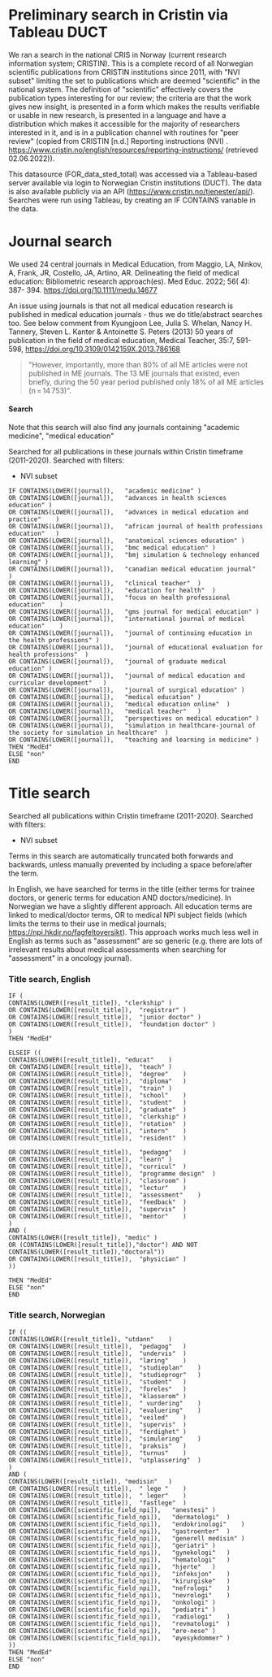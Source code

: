 # Preliminary search in Cristin via Tableau DUCT

We ran a search in the national CRIS in Norway (current research information system; CRISTIN). This is a complete record of all Norwegian scientific publications from CRISTIN institutions since 2011, with "NVI subset" limiting the set to publications which are deemed "scientific" in the national system. The definition of "scientific" effectively covers the publication types interesting for our review; the criteria are that the work gives new insight, is presented in a form which makes the results verifiable or usable in new research, is presented in a language and have a distribution which makes it accessible for the majority of researchers interested in it, and is in a publication channel with routines for "peer review" (copied from CRISTIN [n.d.] Reporting instructions (NVI) . https://www.cristin.no/english/resources/reporting-instructions/ (retrieved 02.06.2022)). 

This datasource (FOR_data_sted_total) was accessed via a Tableau-based server available via login to Norwegian Cristin institutions (DUCT). The data is also available publicly via an API (https://www.cristin.no/tjenester/api/). Searches were run using Tableau, by creating an IF CONTAINS variable in the data.

# Journal search
We used 24 central journals in Medical Education, from  Maggio, LA, Ninkov, A, Frank, JR, Costello, JA, Artino, AR. Delineating the field of medical education: Bibliometric research approach(es). Med Educ. 2022; 56( 4): 387- 394. https://doi.org/10.1111/medu.14677 

An issue using journals is that not all medical education research is published in medical education journals - thus we do title/abstract searches too. 
See below comment from  Kyungjoon Lee, Julia S. Whelan, Nancy H. Tannery, Steven L. Kanter & Antoinette S. Peters (2013) 50 years of publication in the field of medical education, Medical Teacher, 35:7, 591-598, https://doi.org/10.3109/0142159X.2013.786168 
> "However, importantly, more than 80% of all ME articles were not published in ME journals. The 13 ME journals that existed, even briefly, during the 50 year period published only 18% of all ME articles (n = 14 753)".

#### Search
Note that this search will also find any journals containing "academic medicine", "medical education"

Searched for all publications in these journals within Cristin timeframe (2011-2020). Searched with filters:
* NVI subset

```
IF CONTAINS(LOWER([journal]),	"academic medicine"	)
OR CONTAINS(LOWER([journal]),	"advances in health sciences education"	)
OR CONTAINS(LOWER([journal]),	"advances in medical education and practice"	)
OR CONTAINS(LOWER([journal]),	"african journal of health professions education"	)
OR CONTAINS(LOWER([journal]),	"anatomical sciences education"	)
OR CONTAINS(LOWER([journal]),	"bmc medical education"	)
OR CONTAINS(LOWER([journal]),	"bmj simulation & technology enhanced learning"	)
OR CONTAINS(LOWER([journal]),	"canadian medical education journal"	)
OR CONTAINS(LOWER([journal]),	"clinical teacher"	)
OR CONTAINS(LOWER([journal]),	"education for health"	)
OR CONTAINS(LOWER([journal]),	"focus on health professional education"	)
OR CONTAINS(LOWER([journal]),	"gms journal for medical education"	)
OR CONTAINS(LOWER([journal]),	"international journal of medical education"	)
OR CONTAINS(LOWER([journal]),	"journal of continuing education in the health professions"	)
OR CONTAINS(LOWER([journal]),	"journal of educational evaluation for health professions"	)
OR CONTAINS(LOWER([journal]),	"journal of graduate medical education"	)
OR CONTAINS(LOWER([journal]),	"journal of medical education and curricular development"	)
OR CONTAINS(LOWER([journal]),	"journal of surgical education"	)
OR CONTAINS(LOWER([journal]),	"medical education"	)
OR CONTAINS(LOWER([journal]),	"medical education online"	)
OR CONTAINS(LOWER([journal]),	"medical teacher"	)
OR CONTAINS(LOWER([journal]),	"perspectives on medical education"	)
OR CONTAINS(LOWER([journal]),	"simulation in healthcare-journal of the society for simulation in healthcare"	)
OR CONTAINS(LOWER([journal]),	"teaching and learning in medicine"	)
THEN "MedEd"
ELSE "non"
END
```

# Title search
Searched all publications within Cristin timeframe (2011-2020). Searched with filters:
* NVI subset

Terms in this search are automatically truncated both forwards and backwards, unless manually prevented by including a space before/after the term. 

In English, we have searched for terms in the title (either terms for trainee doctors, or generic terms for education AND doctors/medicine).
In Norwegian we have a slightly different approach. All education terms are linked to medical/doctor terms, OR to medical NPI subject fields (which limits the terms to their use in medical journals; https://npi.hkdir.no/fagfeltoversikt). This approach works much less well in English as terms such as "assessment" are so generic (e.g. there are lots of irrelevant results about medical assessments when searching for "assessment" in a oncology journal). 

### Title search, English

```
IF (
CONTAINS(LOWER([result_title]),	"clerkship"	)
OR CONTAINS(LOWER([result_title]),	"registrar"	)
OR CONTAINS(LOWER([result_title]),	"junior doctor"	)
OR CONTAINS(LOWER([result_title]),	"foundation doctor"	)
)
THEN "MedEd"

ELSEIF ((
CONTAINS(LOWER([result_title]),	"educat"	)
OR CONTAINS(LOWER([result_title]),	"teach"	)
OR CONTAINS(LOWER([result_title]),	"degree"	)
OR CONTAINS(LOWER([result_title]),	"diploma"	)
OR CONTAINS(LOWER([result_title]),	"train"	)
OR CONTAINS(LOWER([result_title]),	"school"	)
OR CONTAINS(LOWER([result_title]),	"student"	)
OR CONTAINS(LOWER([result_title]),	"graduate"	)
OR CONTAINS(LOWER([result_title]),	"clerkship"	)
OR CONTAINS(LOWER([result_title]),	"rotation"	)
OR CONTAINS(LOWER([result_title]),	"intern"	)
OR CONTAINS(LOWER([result_title]),	"resident"	)

OR CONTAINS(LOWER([result_title]),	"pedagog"	) 
OR CONTAINS(LOWER([result_title]),	"learn"	)
OR CONTAINS(LOWER([result_title]),	"curricul"	) 
OR CONTAINS(LOWER([result_title]),	"programme design"	) 
OR CONTAINS(LOWER([result_title]),	"classroom"	) 
OR CONTAINS(LOWER([result_title]),	"lectur"	) 
OR CONTAINS(LOWER([result_title]),	"assessment"	) 
OR CONTAINS(LOWER([result_title]),	"feedback"	) 
OR CONTAINS(LOWER([result_title]),	"supervis"	)
OR CONTAINS(LOWER([result_title]),	"mentor"	) 
)
AND (		
CONTAINS(LOWER([result_title]),	"medic"	)
OR (CONTAINS(LOWER([result_title]),"doctor") AND NOT CONTAINS(LOWER([result_title]),"doctoral"))	
OR CONTAINS(LOWER([result_title]),	"physician"	)
))

THEN "MedEd"
ELSE "non"
END
```

### Title search, Norwegian

``` 
IF ((
CONTAINS(LOWER([result_title]),	"utdann"	)
OR CONTAINS(LOWER([result_title]),	"pedagog"	)
OR CONTAINS(LOWER([result_title]),	"undervis"	)
OR CONTAINS(LOWER([result_title]),	"læring"	)
OR CONTAINS(LOWER([result_title]),	"studieplan"	)
OR CONTAINS(LOWER([result_title]),	"studieprogr"	)
OR CONTAINS(LOWER([result_title]),	"student"	)
OR CONTAINS(LOWER([result_title]),	"foreles"	)
OR CONTAINS(LOWER([result_title]),	"klasserom"	)
OR CONTAINS(LOWER([result_title]),	" vurdering"	)
OR CONTAINS(LOWER([result_title]),	"evaluering"	)
OR CONTAINS(LOWER([result_title]),	"veiled"	)
OR CONTAINS(LOWER([result_title]),	"supervis"	) 
OR CONTAINS(LOWER([result_title]),	"ferdighet"	) 
OR CONTAINS(LOWER([result_title]),	"simulering"	)
OR CONTAINS(LOWER([result_title]),	"praksis"	) 
OR CONTAINS(LOWER([result_title]),	"turnus"	) 
OR CONTAINS(LOWER([result_title]),	"utplassering"	) 
)
AND (		
CONTAINS(LOWER([result_title]),	"medisin"	)
OR CONTAINS(LOWER([result_title]),	" lege "	)
OR CONTAINS(LOWER([result_title]),	" leger"	)
OR CONTAINS(LOWER([result_title]),	"fastlege"	)
OR CONTAINS(LOWER([scientific_field_npi]),	 "anestesi"	)
OR CONTAINS(LOWER([scientific_field_npi]),	 "dermatologi"	)
OR CONTAINS(LOWER([scientific_field_npi]),	 "endokrinologi"	)
OR CONTAINS(LOWER([scientific_field_npi]),	 "gastroenter"	)
OR CONTAINS(LOWER([scientific_field_npi]),	 "generell medisin"	)
OR CONTAINS(LOWER([scientific_field_npi]),	 "geriatri"	)
OR CONTAINS(LOWER([scientific_field_npi]),	 "gynekologi"	)
OR CONTAINS(LOWER([scientific_field_npi]),	 "hematologi"	)
OR CONTAINS(LOWER([scientific_field_npi]),	 "hjerte"	)
OR CONTAINS(LOWER([scientific_field_npi]),	 "infeksjon"	)
OR CONTAINS(LOWER([scientific_field_npi]),	 "kirurgiske"	)
OR CONTAINS(LOWER([scientific_field_npi]),	 "nefrologi"	)
OR CONTAINS(LOWER([scientific_field_npi]),	 "nevrologi"	)
OR CONTAINS(LOWER([scientific_field_npi]),	 "onkologi"	)
OR CONTAINS(LOWER([scientific_field_npi]),	 "pediatri"	)
OR CONTAINS(LOWER([scientific_field_npi]),	 "radiologi"	)
OR CONTAINS(LOWER([scientific_field_npi]),	 "revmatologi"	)
OR CONTAINS(LOWER([scientific_field_npi]),	 "øre-nese"	)
OR CONTAINS(LOWER([scientific_field_npi]),	 "øyesykdommer"	)
))
THEN "MedEd"
ELSE "non"
END
```
```
